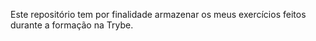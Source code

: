 Este repositório tem por finalidade armazenar os meus exercícios feitos durante a formação na Trybe.
